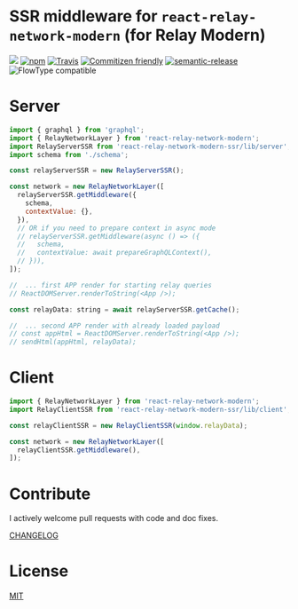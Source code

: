 SSR middleware for `react-relay-network-modern` (for Relay Modern)
==========================================
[![](https://img.shields.io/npm/v/react-relay-network-modern-ssr.svg)](https://www.npmjs.com/package/react-relay-network-modern-ssr)
[![npm](https://img.shields.io/npm/dt/react-relay-network-modern-ssr.svg)](http://www.npmtrends.com/react-relay-network-modern-ssr)
[![Travis](https://img.shields.io/travis/nodkz/react-relay-network-modern-ssr.svg?maxAge=2592000)](https://travis-ci.org/nodkz/react-relay-network-modern-ssr)
[![Commitizen friendly](https://img.shields.io/badge/commitizen-friendly-brightgreen.svg)](http://commitizen.github.io/cz-cli/)
[![semantic-release](https://img.shields.io/badge/%20%20%F0%9F%93%A6%F0%9F%9A%80-semantic--release-e10079.svg)](https://github.com/semantic-release/semantic-release)
![FlowType compatible](https://img.shields.io/badge/flowtype-compatible-brightgreen.svg)


Server
=======
```js
import { graphql } from 'graphql';
import { RelayNetworkLayer } from 'react-relay-network-modern';
import RelayServerSSR from 'react-relay-network-modern-ssr/lib/server';
import schema from './schema';

const relayServerSSR = new RelayServerSSR();

const network = new RelayNetworkLayer([
  relayServerSSR.getMiddleware({
    schema,
    contextValue: {},
  }),
  // OR if you need to prepare context in async mode
  // relayServerSSR.getMiddleware(async () => ({
  //   schema,
  //   contextValue: await prepareGraphQLContext(),
  // })),
]);

//  ... first APP render for starting relay queries
// ReactDOMServer.renderToString(<App />);

const relayData: string = await relayServerSSR.getCache();

//  ... second APP render with already loaded payload
// const appHtml = ReactDOMServer.renderToString(<App />);
// sendHtml(appHtml, relayData);
```

Client
======
```js
import { RelayNetworkLayer } from 'react-relay-network-modern';
import RelayClientSSR from 'react-relay-network-modern-ssr/lib/client';

const relayClientSSR = new RelayClientSSR(window.relayData);

const network = new RelayNetworkLayer([
  relayClientSSR.getMiddleware(),
]);
```

Contribute
==========
I actively welcome pull requests with code and doc fixes.

[CHANGELOG](https://github.com/nodkz/react-relay-network-modern-ssr/blob/master/CHANGELOG.md)


License
=======
[MIT](https://github.com/nodkz/react-relay-network-modern-ssr/blob/master/LICENSE.md)
